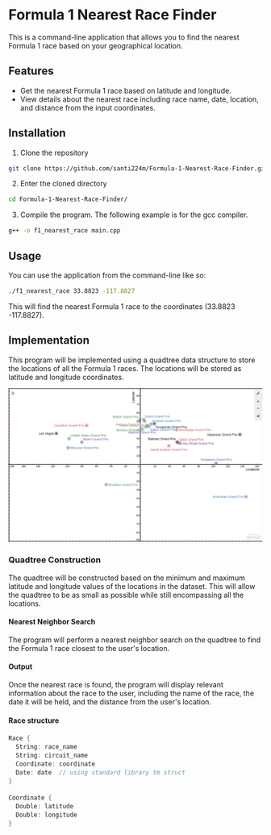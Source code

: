 # Formula 1 Nearest Race Finder

This is a command-line application that allows you to find the nearest Formula 1 race based on your geographical location.

## Features

* Get the nearest Formula 1 race based on latitude and longitude.
* View details about the nearest race including race name, date, location, and distance from the input coordinates.

## Installation

1. Clone the repository

```bash
git clone https://github.com/santi224m/Formula-1-Nearest-Race-Finder.git
```

2. Enter the cloned directory

```bash
cd Formula-1-Nearest-Race-Finder/
```
3. Compile the program. The following example is for the gcc compiler.

```bash
g++ -o f1_nearest_race main.cpp
```

## Usage

You can use the application from the command-line like so:

```bash
./f1_nearest_race 33.8823 -117.8827
```

This will find the nearest Formula 1 race to the coordinates (33.8823 -117.8827).

## Implementation

This program will be implemented using a quadtree data structure to store the locations of all the Formula 1 races. The locations will be stored as latitude and longitude coordinates.

![image](./img/Grid.png)

### Quadtree Construction

The quadtree will be constructed based on the minimum and maximum latitude and longitude values of the locations in the dataset. This will allow the quadtree to be as small as possible while still encompassing all the locations.

#### Nearest Neighbor Search

The program will perform a nearest neighbor search on the quadtree to find the Formula 1 race closest to the user's location.

#### Output

Once the nearest race is found, the program will display relevant information about the race to the user, including the name of the race, the date it will be held, and the distance from the user's location.

#### Race structure

```cpp
Race {
  String: race_name
  String: circuit_name
  Coordinate: coordinate
  Date: date  // using standard library tm struct
}

Coordinate {
  Double: latitude
  Double: longitude
}
```
